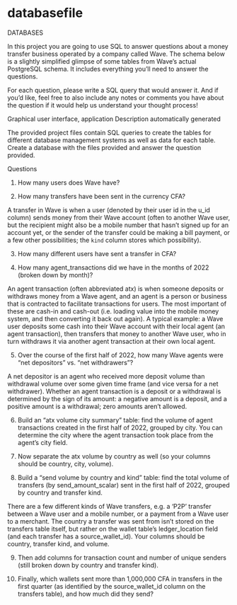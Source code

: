 # databasefile

DATABASES 

 

In this project you are going to use SQL to answer questions about a money transfer business operated by a company called Wave. The schema below is a slightly simplified glimpse of some tables from Wave’s actual PostgreSQL schema. It includes everything you’ll need to answer the questions. 

For each question, please write a SQL query that would answer it. And if you’d like, feel free to also include any notes or comments you have about the question if it would help us understand your thought process! 

Graphical user interface, application Description automatically generated 

The provided project files contain SQL queries to create the tables for different database management systems as well as data for each table. Create a database with the files provided and answer the question provided.

Questions 

1. How many users does Wave have? 

2. How many transfers have been sent in the currency CFA?  

A transfer in Wave is when a user (denoted by their user id in the u_id column) sends money from their Wave account (often to another Wave user, but the recipient might also be a mobile number that hasn’t signed up for an account yet, or the sender of the transfer could be making a bill payment, or a few other possibilities; the `kind` column stores which possibility). 

3. How many different users have sent a transfer in CFA? 

4. How many agent_transactions did we have in the months of 2022 (broken down by month)?  

An agent transaction (often abbreviated atx) is when someone deposits or withdraws money from a Wave agent, and an agent is a person or business that is contracted to facilitate transactions for users. The most important of these are cash-in and cash-out (i.e. loading value into the mobile money system, and then converting it back out again). A typical example: a Wave user deposits some cash into their Wave account with their local agent (an agent transaction), then transfers that money to another Wave user, who in turn withdraws it via another agent transaction at their own local agent. 

5. Over the course of the first half of 2022, how many Wave agents were “net depositors” vs. “net withdrawers”?  

A net depositor is an agent who received more deposit volume than withdrawal volume over some given time frame (and vice versa for a net withdrawer). Whether an agent transaction is a deposit or a withdrawal is determined by the sign of its amount: a negative amount is a deposit, and a positive amount is a withdrawal; zero amounts aren’t allowed. 

6. Build an “atx volume city summary” table: find the volume of agent transactions created in the first half of 2022, grouped by city. You can determine the city where the agent transaction took place from the agent’s city field. 

7. Now separate the atx volume by country as well (so your columns should be country, city, volume). 

8. Build a “send volume by country and kind” table: find the total volume of transfers (by send_amount_scalar) sent in the first half of 2022, grouped by country and transfer kind.  

There are a few different kinds of Wave transfers, e.g. a ‘P2P’ transfer between a Wave user and a mobile number, or a payment from a Wave user to a merchant. The country a transfer was sent from isn’t stored on the transfers table itself, but rather on the wallet table’s ledger_location field (and each transfer has a source_wallet_id). Your columns should be country, transfer kind, and volume. 

9. Then add columns for transaction count and number of unique senders (still broken down by country and transfer kind). 

10. Finally, which wallets sent more than 1,000,000 CFA in transfers in the first quarter (as identified by the source_wallet_id column on the transfers table), and how much did they send? 
